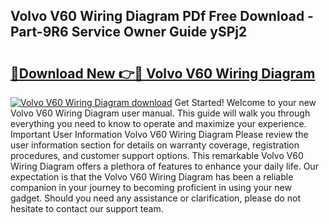 ## Volvo V60 Wiring Diagram PDf Free Download - Part-9R6 Service Owner Guide ySPj2

# <h2><a href="http://dflreeq.blite.top/?on=Volvo+V60+Wiring+Diagram">🔗Download New 👉🔴 Volvo V60 Wiring Diagram</a></h2>

[![Volvo V60 Wiring Diagram download](https://i.imgur.com/lujVjoI.png)](http://dflreeq.blite.top/?on=Volvo+V60+Wiring+Diagram)
Get Started! Welcome to your new Volvo V60 Wiring Diagram user manual. This guide will walk you through everything you need to know to operate and maximize your experience. Important User Information Volvo V60 Wiring Diagram Please review the user information section for details on warranty coverage, registration procedures, and customer support options. This remarkable Volvo V60 Wiring Diagram offers a plethora of features to enhance your daily life. Our expectation is that the Volvo V60 Wiring Diagram has been a reliable companion in your journey to becoming proficient in using your new gadget. Should you need any assistance or clarification, please do not hesitate to contact our support team.
